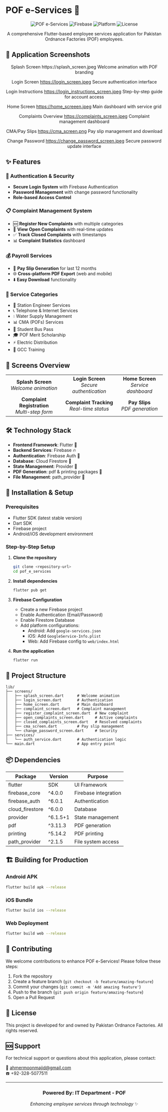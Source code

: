 # POF e-Services 🚀

<div align="center">
  
![POF e-Services](https://img.shields.io/badge/Flutter-Framework-blue?logo=flutter)
![Firebase](https://img.shields.io/badge/Firebase-Backend-orange?logo=firebase)
![Platform](https://img.shields.io/badge/Platforms-Android%20%7C%20iOS%20%7C%20Web-green)
![License](https://img.shields.io/badge/License-Proprietary-lightgrey)

A comprehensive Flutter-based employee services application for Pakistan Ordnance Factories (POF) employees.

</div>

## 📸 Application Screenshots
<div align="center">
Splash Screen
https://splash_screen.jpeg
Welcome animation with POF branding

Login Screen
https://login_screen.jpeg
Secure authentication interface

Login Instructions
https://login_instructions_screen.jpeg
Step-by-step guide for account access

Home Screen
https://home_screeen.jpeg
Main dashboard with service grid

Complaints Overview
https://complaints_screen.jpeg
Complaint management dashboard

CMA/Pay Slips
https://cma_screen.png
Pay slip management and download

Change Password
https://change_password_screen.jpeg
Secure password update interface

</div>

## ✨ Features

### 🔐 Authentication & Security
- **Secure Login System** with Firebase Authentication
- **Password Management** with change password functionality
- **Role-based Access Control**

### 📋 Complaint Management System
- 🆕 **Register New Complaints** with multiple categories
- 👀 **View Open Complaints** with real-time updates
- ✅ **Track Closed Complaints** with timestamps
- 📊 **Complaint Statistics** dashboard

### 💰 Payroll Services
- 📄 **Pay Slip Generation** for last 12 months
- 🌐 **Cross-platform PDF Export** (web and mobile)
- ⬇️ **Easy Download** functionality

### 🏢 Service Categories
- 🔧 Station Engineer Services
- 📞 Telephone & Internet Services
- 💧 Water Supply Management
- 📊 CMA (POFs) Services
- 🚌 Student Bus Pass
- 🎓 POF Merit Scholarship
- ⚡ Electric Distribution
- 🎯 GCC Training

## 📱 Screens Overview

| | | |
|:-------------------------:|:-------------------------:|:-------------------------:|
| **Splash Screen**<br>*Welcome animation* | **Login Screen**<br>*Secure authentication* | **Home Screen**<br>*Service dashboard* |
| **Complaint Registration**<br>*Multi-step form* | **Complaint Tracking**<br>*Real-time status* | **Pay Slips**<br>*PDF generation* |

## 🛠️ Technology Stack

- **Frontend Framework**: Flutter 📱
- **Backend Services**: Firebase 🔥
- **Authentication**: Firebase Auth 🔐
- **Database**: Cloud Firestore 💾
- **State Management**: Provider 🧩
- **PDF Generation**: pdf & printing packages 📄
- **File Management**: path_provider 📁

## 🚀 Installation & Setup

### Prerequisites

- Flutter SDK (latest stable version)
- Dart SDK
- Firebase project
- Android/iOS development environment

### Step-by-Step Setup

1. **Clone the repository**
   ```bash
   git clone <repository-url>
   cd pof_e_services
   ```

2. **Install dependencies**
   ```bash
   flutter pub get
   ```

3. **Firebase Configuration**
   - Create a new Firebase project
   - Enable Authentication (Email/Password)
   - Enable Firestore Database
   - Add platform configurations:
     - Android: Add `google-services.json`
     - iOS: Add `GoogleService-Info.plist`
     - Web: Add Firebase config to `web/index.html`

4. **Run the application**
   ```bash
   flutter run
   ```

## 📁 Project Structure

```
lib/
├── screens/
│   ├── splash_screen.dart      # Welcome animation
│   ├── login_screen.dart       # Authentication
│   ├── home_screen.dart        # Main dashboard
│   ├── complaint_screen.dart   # Complaint management
│   ├── register_complaint_screen.dart  # New complaint
│   ├── open_complaints_screen.dart     # Active complaints
│   ├── closed_complaints_screen.dart   # Resolved complaints
│   ├── cma_screen.dart         # Pay slip management
│   └── change_password_screen.dart     # Security
├── services/
│   └── auth_service.dart       # Authentication logic
└── main.dart                   # App entry point
```

## 📦 Dependencies

| Package | Version | Purpose |
|---------|---------|---------|
| flutter | SDK | UI Framework |
| firebase_core | ^4.0.0 | Firebase integration |
| firebase_auth | ^6.0.1 | Authentication |
| cloud_firestore | ^6.0.0 | Database |
| provider | ^6.1.5+1 | State management |
| pdf | ^3.11.3 | PDF generation |
| printing | ^5.14.2 | PDF printing |
| path_provider | ^2.1.5 | File system access |

## 🏗️ Building for Production

### Android APK
```bash
flutter build apk --release
```

### iOS Bundle
```bash
flutter build ios --release
```

### Web Deployment
```bash
flutter build web --release
```

## 🤝 Contributing

We welcome contributions to enhance POF e-Services! Please follow these steps:

1. Fork the repository
2. Create a feature branch (`git checkout -b feature/amazing-feature`)
3. Commit your changes (`git commit -m 'Add amazing feature'`)
4. Push to the branch (`git push origin feature/amazing-feature`)
5. Open a Pull Request

## 📄 License

This project is developed for and owned by Pakistan Ordnance Factories. All rights reserved.

## 🆘 Support

For technical support or questions about this application, please contact:
  
📧 ahmermoonmajid@gmail.com  
☎️ +92-328-5077511

---

<div align="center">

### **Powered By: IT Department - POF**

*Enhancing employee services through technology* ✨

</div>
